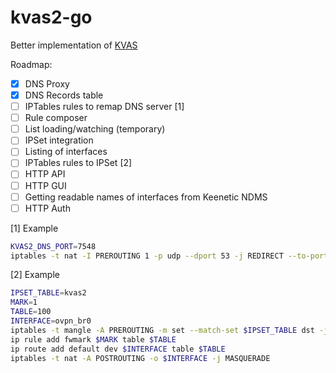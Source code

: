 # kvas2-go

Better implementation of [KVAS](https://github.com/qzeleza/kvas)

Roadmap:
- [x] DNS Proxy
- [x] DNS Records table
- [ ] IPTables rules to remap DNS server [1]
- [ ] Rule composer
- [ ] List loading/watching (temporary)
- [ ] IPSet integration
- [ ] Listing of interfaces
- [ ] IPTables rules to IPSet [2]
- [ ] HTTP API
- [ ] HTTP GUI
- [ ] Getting readable names of interfaces from Keenetic NDMS
- [ ] HTTP Auth

[1] Example
```bash
KVAS2_DNS_PORT=7548
iptables -t nat -I PREROUTING 1 -p udp --dport 53 -j REDIRECT --to-port $KVAS2_DNS_PORT
```

[2] Example
```bash
IPSET_TABLE=kvas2
MARK=1
TABLE=100
INTERFACE=ovpn_br0
iptables -t mangle -A PREROUTING -m set --match-set $IPSET_TABLE dst -j MARK --set-mark $MARK
ip rule add fwmark $MARK table $TABLE
ip route add default dev $INTERFACE table $TABLE
iptables -t nat -A POSTROUTING -o $INTERFACE -j MASQUERADE
```
